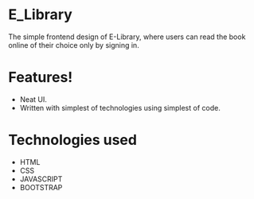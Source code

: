 # E_Library


The simple frontend design of E-Library, where users can read the book online of their choice only by signing in.

# Features!

* Neat UI.
* Written with simplest of technologies using simplest of code.

# Technologies used

* HTML
* CSS 
* JAVASCRIPT
* BOOTSTRAP

